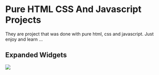 # Pure HTML CSS And Javascript Projects

They are project that was done with pure html, css and javascript. Just enjoy and learn ...

## Expanded Widgets
<img src="https://github.com/BatuhanAydonerDev/Pure_HTML_CSS_And_Javascript_Projects/blob/main/Expanded%20Widgets%20Gif.gif?raw=true" />
